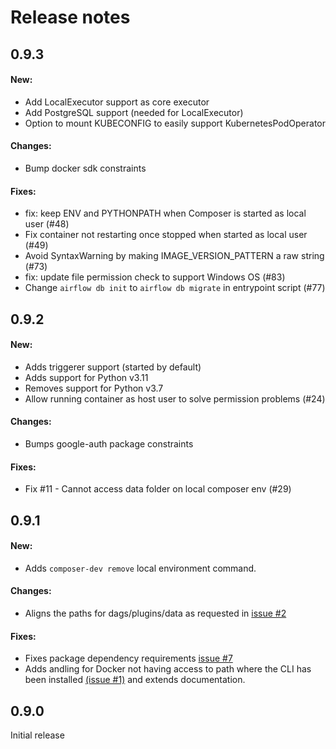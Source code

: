 # Release notes

## 0.9.3

#### New:

- Add LocalExecutor support as core executor
- Add PostgreSQL support (needed for LocalExecutor)
- Option to mount KUBECONFIG to easily support KubernetesPodOperator

#### Changes:

- Bump docker sdk constraints

#### Fixes:

- fix: keep ENV and PYTHONPATH when Composer is started as local user (#48)
- Fix container not restarting once stopped when started as local user (#49)
- Avoid SyntaxWarning by making IMAGE_VERSION_PATTERN a raw string (#73)
- fix: update file permission check to support Windows OS (#83)
- Change `airflow db init` to `airflow db migrate` in entrypoint script (#77)

## 0.9.2

#### New:

- Adds triggerer support (started by default)
- Adds support for Python v3.11
- Removes support for Python v3.7
- Allow running container as host user to solve permission problems (#24)

#### Changes:

- Bumps google-auth package constraints

#### Fixes:

- Fix #11 - Cannot access data folder on local composer env (#29)

## 0.9.1

#### New:

- Adds `composer-dev remove` local environment command.

#### Changes:

- Aligns the paths for dags/plugins/data as requested in [issue #2](https://github.com/GoogleCloudPlatform/composer-local-dev/issues/2)

#### Fixes:

- Fixes package dependency requirements [issue #7](https://github.com/GoogleCloudPlatform/composer-local-dev/issues/7)
- Adds andling for Docker not having access to path where the CLI has been installed [(issue #1)](https://github.com/GoogleCloudPlatform/composer-local-dev/issues/1) and extends documentation.

## 0.9.0

Initial release
